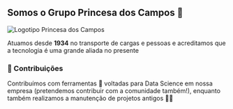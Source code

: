 ## Somos o Grupo Princesa dos Campos 👋

![Logotipo Princesa dos Campos](https://www.google.com/url?sa=i&url=https%3A%2F%2Fwww.princesadoscampos.com.br%2F&psig=AOvVaw31kQ7JAq-zoQUETutjXwkZ&ust=1671044158210000&source=images&cd=vfe&ved=0CBAQjRxqFwoTCOCwpNei9_sCFQAAAAAdAAAAABAE)

Atuamos desde **1934** no transporte de cargas e pessoas e acreditamos que a tecnologia é uma grande aliada no presente

### 🦦 Contribuições

Contribuímos com ferramentas 🔧 voltadas para Data Science em nossa empresa (pretendemos contribuir com a comunidade também!), enquanto também realizamos a manutenção de projetos antigos 🧙‍♂️

<!--
Made with 🖤
🙇‍♂️🎤⬇️
-->

